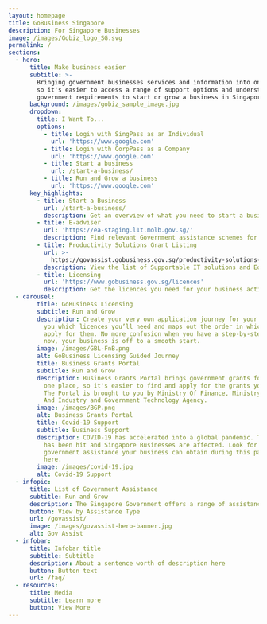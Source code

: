 ```yaml
---
layout: homepage
title: GoBusiness Singapore
description: For Singapore Businesses
image: /images/Gobiz_logo_SG.svg
permalink: /
sections:
  - hero:
      title: Make business easier
      subtitle: >-
        Bringing government businesses services and information into one place,
        so it's easier to access a range of support options and understand the
        government requirements to start or grow a business in Singapore.
      background: /images/gobiz_sample_image.jpg
      dropdown:
        title: I Want To...
        options:
          - title: Login with SingPass as an Individual
            url: 'https://www.google.com'
          - title: Login with CorpPass as a Company
            url: 'https://www.google.com'
          - title: Start a business
            url: /start-a-business/
          - title: Run and Grow a business
            url: 'https://www.google.com'
      key_highlights:
        - title: Start a Business
          url: /start-a-business/
          description: Get an overview of what you need to start a business in Singapore
        - title: E-adviser
          url: 'https://ea-staging.l1t.molb.gov.sg/'
          description: Find relevant Government assistance schemes for your business needs
        - title: Productivity Solutions Grant Listing
          url: >-
            https://govassist.gobusiness.gov.sg/productivity-solutions-grant/#supportable-solutions
          description: View the list of Supportable IT solutions and Equipment
        - title: Licensing
          url: 'https://www.gobusiness.gov.sg/licences'
          description: Get the licences you need for your business activities
  - carousel:
        title: GoBusiness Licensing
        subtitle: Run and Grow
        description: Create your very own application journey for your business. It tells
          you which licences you’ll need and maps out the order in which to
          apply for them. No more confusion when you have a step-by-step plan —
          now, your business is off to a smooth start.
        image: /images/GBL-FnB.png
        alt: GoBusiness Licensing Guided Journey
        title: Business Grants Portal
        subtitle: Run and Grow
        description: Business Grants Portal brings government grants for businesses into
          one place, so it's easier to find and apply for the grants you need.
          The Portal is brought to you by Ministry Of Finance, Ministry Of Trade
          And Industry and Government Technology Agency.
        image: /images/BGP.png
        alt: Business Grants Portal
        title: Covid-19 Support
        subtitle: Business Support
        description: COVID-19 has accelerated into a global pandemic. The global economy
          has been hit and Singapore Businesses are affected. Look for
          government assistance your business can obtain during this pandemic
          here.
        image: /images/covid-19.jpg
        alt: Covid-19 Support
  - infopic:
      title: List of Government Assistance
      subtitle: Run and Grow
      description: The Singapore Government offers a range of assistance schemes to help businesses grow and succeed. Look for a tax incentive, loan, grant, or programme here.
      button: View by Assistance Type
      url: /govassist/
      image: /images/govassist-hero-banner.jpg
      alt: Gov Assist
  - infobar:
      title: Infobar title
      subtitle: Subtitle
      description: About a sentence worth of description here
      button: Button text
      url: /faq/
  - resources:
      title: Media
      subtitle: Learn more
      button: View More
---
```

